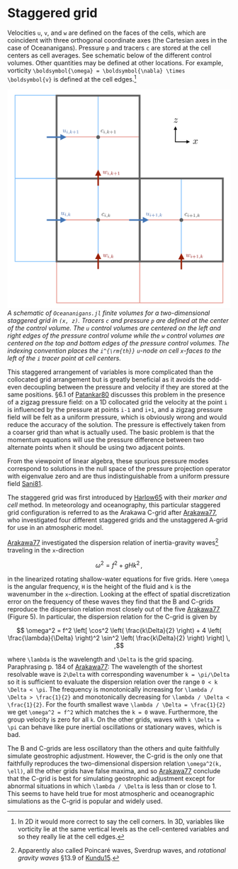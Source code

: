 # Staggered grid

Velocities ``u``, ``v``, and ``w`` are defined on the faces of the cells, which are coincident with three orthogonal
coordinate axes (the Cartesian axes in the case of Oceananigans). Pressure ``p`` and tracers ``c`` are stored at
the cell  centers as cell averages. See schematic below of the different control
volumes. Other quantities may be defined at other locations. For example, vorticity ``\boldsymbol{\omega} = \boldsymbol{\nabla} \times \boldsymbol{v}``
is defined at the cell edges.[^1]

[^1]: In 2D it would more correct to say the cell corners. In 3D, variables like vorticity lie at the same vertical
    levels as the cell-centered variables and so they really lie at the cell edges.

![Schematic of control volumes](../numerical_implementation/assets/staggered_grid.png)
*A schematic of `Oceananigans.jl` finite volumes for a two-dimensional staggered grid in ``(x, z)``.
Tracers ``c`` and pressure ``p`` are defined at the center of the control volume. The ``u`` control volumes are 
centered on the left and right edges of the pressure control volume while the ``w`` control volumes are centered 
on the top and bottom edges of the pressure control volumes. The indexing convention places the ``i^{\rm{th}}`` 
``u``-node on cell ``x``-faces to the left of the ``i`` tracer point at cell centers.*

This staggered arrangement of variables is more complicated than the collocated grid arrangement but is greatly
beneficial as it avoids the odd-even decoupling between the pressure and velocity if they are stored at the same
positions. §6.1 of [Patankar80](@cite) discusses this problem in the presence of a zigzag pressure field: on a 1D
collocated grid the velocity at the point ``i`` is influenced by the pressure at points ``i-1`` and ``i+1``, and a zigzag
pressure field will be felt as a uniform pressure, which is obviously wrong and would reduce the accuracy of the
solution. The pressure is effectively taken from a coarser grid than what is actually used. The basic problem is that
the momentum equations will use the pressure difference between two alternate points when it should be using two
adjacent points.

From the viewpoint of linear algebra, these spurious pressure modes correspond to solutions in the null space of the
pressure projection operator with eigenvalue zero and are thus indistinguishable from a uniform pressure field
[Sani81](@cite).

The staggered grid was first introduced by [Harlow65](@cite) with their *marker and cell* method. In meteorology
and oceanography, this particular staggered grid configuration is referred to as the Arakawa C-grid after [Arakawa77](@cite), who
investigated four different staggered grids and the unstaggered A-grid for use in an atmospheric model.

[Arakawa77](@cite) investigated the dispersion relation of inertia-gravity waves[^2] traveling in the ``x``-direction
```math
  \omega^2 = f^2 + gHk^2 \, ,
```
in the linearized rotating shallow-water equations for five grids. Here ``\omega`` is the angular frequency, ``H`` is the
height of the fluid and ``k`` is the wavenumber in the ``x``-direction. Looking at the effect of spatial discretization
error on the frequency of these waves they find that the B and C-grids reproduce the dispersion relation most closely
out of the five [Arakawa77](@cite) (Figure 5). In particular, the dispersion relation for the C-grid is given by
```math
  \omega^2 = f^2 \left[ \cos^2 \left( \frac{k\Delta}{2} \right)
             + 4 \left( \frac{\lambda}{\Delta} \right)^2 \sin^2 \left( \frac{k\Delta}{2} \right) \right] \, ,
```
where ``\lambda`` is the wavelength and ``\Delta`` is the grid spacing. Paraphrasing p. 184 of [Arakawa77](@cite): The
wavelength of the shortest resolvable wave is ``2\Delta`` with corresponding wavenumber ``k = \pi/\Delta`` so it is
sufficient to evaluate the dispersion relation over the range ``0 < k \Delta < \pi``. The frequency is monotonically
increasing for ``\lambda / \Delta > \frac{1}{2}`` and monotonically decreasing for ``\lambda / \Delta < \frac{1}{2}``. For the
fourth smallest wave ``\lambda / \Delta = \frac{1}{2}`` we get ``\omega^2 = f^2`` which matches the ``k = 0`` wave. Furthermore,
the group velocity is zero for all ``k``. On the other grids, waves with ``k \Delta = \pi`` can behave like pure inertial
oscillations or stationary waves, which is bad.

The B and C-grids are less oscillatory than the others and quite faithfully simulate geostrophic adjustment. However,
the C-grid is the only one that faithfully reproduces the two-dimensional dispersion relation ``\omega^2(k, \ell)``, all
the other grids have false maxima, and so [Arakawa77](@cite) conclude that the C-grid is best for simulating geostrophic
adjustment except for abnormal situations in which ``\lambda / \Delta`` is less than or close to 1. This seems to have held
true for most atmospheric and oceanographic simulations as the C-grid is popular and widely used.

[^2]: Apparently also called Poincaré waves, Sverdrup waves, and *rotational gravity waves* §13.9 of [Kundu15](@cite).
